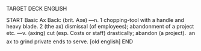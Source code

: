 TARGET DECK
ENGLISH

START
Basic
Ax
Back: (brit. Axe) —n. 1 chopping-tool with a handle and heavy blade. 2 (the ax) dismissal (of employees); abandonment of a project etc. —v. (axing) cut (esp. Costs or staff) drastically; abandon (a project).  an ax to grind private ends to serve. [old english]
END
